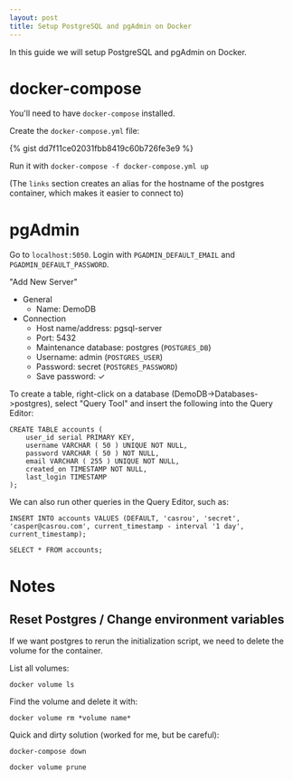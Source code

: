 ```yaml
---
layout: post
title: Setup PostgreSQL and pgAdmin on Docker
---
```


In this guide we will setup PostgreSQL and pgAdmin on Docker.

# docker-compose
You'll need to have `docker-compose` installed.

Create the `docker-compose.yml` file:

{% gist dd7f11ce02031fbb8419c60b726fe3e9 %}

Run it with `docker-compose -f docker-compose.yml up`

(The `links` section creates an alias for the hostname of the postgres container, which makes it easier to connect to)

# pgAdmin
Go to `localhost:5050`. Login with `PGADMIN_DEFAULT_EMAIL` and `PGADMIN_DEFAULT_PASSWORD`.

"Add New Server"
- General
    - Name: DemoDB
- Connection
    - Host name/address: pgsql-server
    - Port: 5432
    - Maintenance database: postgres (`POSTGRES_DB`)
    - Username: admin (`POSTGRES_USER`)
    - Password: secret (`POSTGRES_PASSWORD`)
    - Save password: ✓

To create a table, right-click on a database (DemoDB->Databases->postgres), select "Query Tool" and insert the following into the Query Editor:

```
CREATE TABLE accounts (
	user_id serial PRIMARY KEY,
	username VARCHAR ( 50 ) UNIQUE NOT NULL,
	password VARCHAR ( 50 ) NOT NULL,
	email VARCHAR ( 255 ) UNIQUE NOT NULL,
	created_on TIMESTAMP NOT NULL,
	last_login TIMESTAMP 
);
```

We can also run other queries in the Query Editor, such as:
```
INSERT INTO accounts VALUES (DEFAULT, 'casrou', 'secret', 'casper@casrou.com', current_timestamp - interval '1 day', current_timestamp);

SELECT * FROM accounts;
```

# Notes
## Reset Postgres / Change environment variables
If we want postgres to rerun the initialization script, we need to delete the volume for the container.

List all volumes:

`docker volume ls`

Find the volume and delete it with: 

`docker volume rm *volume name*`

Quick and dirty solution (worked for me, but be careful):

`docker-compose down`

`docker volume prune`
